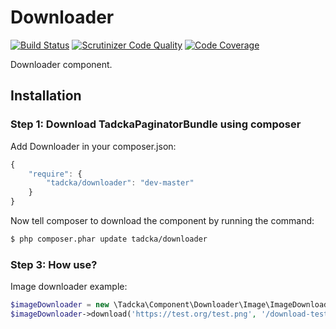 Downloader
==========

[![Build Status](https://scrutinizer-ci.com/g/tadcka/Downloader/badges/build.png?b=master)](https://scrutinizer-ci.com/g/tadcka/Downloader/build-status/master)
[![Scrutinizer Code Quality](https://scrutinizer-ci.com/g/tadcka/Downloader/badges/quality-score.png?b=master)](https://scrutinizer-ci.com/g/tadcka/Downloader/?branch=master)
[![Code Coverage](https://scrutinizer-ci.com/g/tadcka/Downloader/badges/coverage.png?b=master)](https://scrutinizer-ci.com/g/tadcka/Downloader/?branch=master)

Downloader component.

## Installation

### Step 1: Download TadckaPaginatorBundle using composer

Add Downloader in your composer.json:

```js
{
    "require": {
        "tadcka/downloader": "dev-master"
    }
}
```

Now tell composer to download the component by running the command:

``` bash
$ php composer.phar update tadcka/downloader
```

### Step 3: How use?

Image downloader example:

``` php
$imageDownloader = new \Tadcka\Component\Downloader\Image\ImageDownloader();
$imageDownloader->download('https://test.org/test.png', '/download-test/');
```
